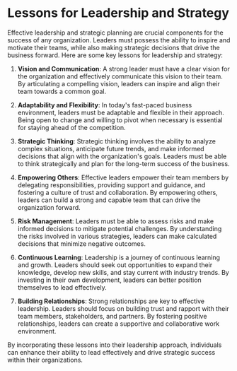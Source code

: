 <h1>Lessons for Leadership and Strategy</h1>
<p>Effective leadership and strategic planning are crucial components for the success of any organization. Leaders must possess the ability to inspire and motivate their teams, while also making strategic decisions that drive the business forward. Here are some key lessons for leadership and strategy:</p>
<ol>
<li>
<p><strong>Vision and Communication</strong>: A strong leader must have a clear vision for the organization and effectively communicate this vision to their team. By articulating a compelling vision, leaders can inspire and align their team towards a common goal.</p>
</li>
<li>
<p><strong>Adaptability and Flexibility</strong>: In today's fast-paced business environment, leaders must be adaptable and flexible in their approach. Being open to change and willing to pivot when necessary is essential for staying ahead of the competition.</p>
</li>
<li>
<p><strong>Strategic Thinking</strong>: Strategic thinking involves the ability to analyze complex situations, anticipate future trends, and make informed decisions that align with the organization's goals. Leaders must be able to think strategically and plan for the long-term success of the business.</p>
</li>
<li>
<p><strong>Empowering Others</strong>: Effective leaders empower their team members by delegating responsibilities, providing support and guidance, and fostering a culture of trust and collaboration. By empowering others, leaders can build a strong and capable team that can drive the organization forward.</p>
</li>
<li>
<p><strong>Risk Management</strong>: Leaders must be able to assess risks and make informed decisions to mitigate potential challenges. By understanding the risks involved in various strategies, leaders can make calculated decisions that minimize negative outcomes.</p>
</li>
<li>
<p><strong>Continuous Learning</strong>: Leadership is a journey of continuous learning and growth. Leaders should seek out opportunities to expand their knowledge, develop new skills, and stay current with industry trends. By investing in their own development, leaders can better position themselves to lead effectively.</p>
</li>
<li>
<p><strong>Building Relationships</strong>: Strong relationships are key to effective leadership. Leaders should focus on building trust and rapport with their team members, stakeholders, and partners. By fostering positive relationships, leaders can create a supportive and collaborative work environment.</p>
</li>
</ol>
<p>By incorporating these lessons into their leadership approach, individuals can enhance their ability to lead effectively and drive strategic success within their organizations.</p>